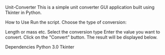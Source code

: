 Unit-Converter 
This is a simple unit converter GUI application built using Tkinter in Python.

How to Use
Run the script. Choose the type of conversion:

Length or mass etc.
Select the conversion type
Enter the value you want to convert.
Click on the "Convert" button. The result will be displayed below.

Dependencies
Python 3.0
Tkinter
